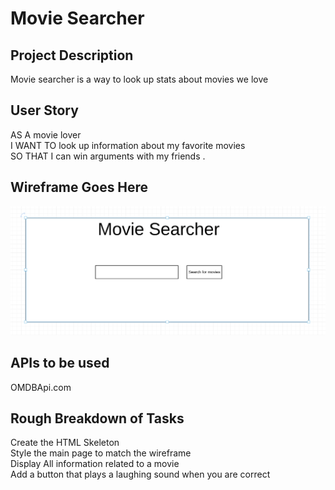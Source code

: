 # Movie Searcher

## Project Description
Movie searcher is a way to look up stats about movies we love
## User Story
AS A movie lover   
I WANT TO look up information about my favorite movies  
SO THAT I can win arguments with my friends . 

## Wireframe Goes Here
![Wireframe](https://raw.githubusercontent.com/Thunderducky/UsingBranches/master/images/wireframe.png)
## APIs to be used
OMDBApi.com
## Rough Breakdown of Tasks
Create the HTML Skeleton  
Style the main page to match the wireframe  
Display All information related to a movie  
Add a button that plays a laughing sound when you are correct  
